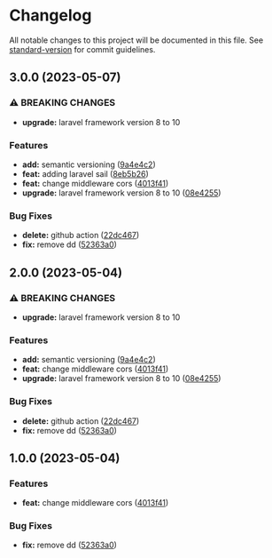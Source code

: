 # Changelog

All notable changes to this project will be documented in this file. See [standard-version](https://github.com/conventional-changelog/standard-version) for commit guidelines.

## 3.0.0 (2023-05-07)


### ⚠ BREAKING CHANGES

* **upgrade:** laravel framework version 8 to 10

### Features

* **add:** semantic versioning ([9a4e4c2](https://github.com/nozamidotid/networking/commit/9a4e4c28e26f031792a516529d91dafaa30d5e48))
* **feat:** adding laravel sail ([8eb5b26](https://github.com/nozamidotid/networking/commit/8eb5b268078eac2702c00355d220114539754af8))
* **feat:** change middleware cors ([4013f41](https://github.com/nozamidotid/networking/commit/4013f41cc320942fb6765ae17ddcbce9d76767e2))
* **upgrade:** laravel framework version 8 to 10 ([08e4255](https://github.com/nozamidotid/networking/commit/08e42550a141444198c6860250980b455d4b4d7a))


### Bug Fixes

* **delete:** github action ([22dc467](https://github.com/nozamidotid/networking/commit/22dc467c6902345f5b4f264c2c952a4e3cc7e257))
* **fix:** remove dd ([52363a0](https://github.com/nozamidotid/networking/commit/52363a086ed1bf42fa5149809828a0343d95ef1c))

## 2.0.0 (2023-05-04)


### ⚠ BREAKING CHANGES

* **upgrade:** laravel framework version 8 to 10

### Features

* **add:** semantic versioning ([9a4e4c2](https://github.com/CahBantul/networking/commit/9a4e4c28e26f031792a516529d91dafaa30d5e48))
* **feat:** change middleware cors ([4013f41](https://github.com/CahBantul/networking/commit/4013f41cc320942fb6765ae17ddcbce9d76767e2))
* **upgrade:** laravel framework version 8 to 10 ([08e4255](https://github.com/CahBantul/networking/commit/08e42550a141444198c6860250980b455d4b4d7a))


### Bug Fixes

* **delete:** github action ([22dc467](https://github.com/CahBantul/networking/commit/22dc467c6902345f5b4f264c2c952a4e3cc7e257))
* **fix:** remove dd ([52363a0](https://github.com/CahBantul/networking/commit/52363a086ed1bf42fa5149809828a0343d95ef1c))

## 1.0.0 (2023-05-04)


### Features

* **feat:** change middleware cors ([4013f41](https://github.com/CahBantul/networking/commit/4013f41cc320942fb6765ae17ddcbce9d76767e2))


### Bug Fixes

* **fix:** remove dd ([52363a0](https://github.com/CahBantul/networking/commit/52363a086ed1bf42fa5149809828a0343d95ef1c))
